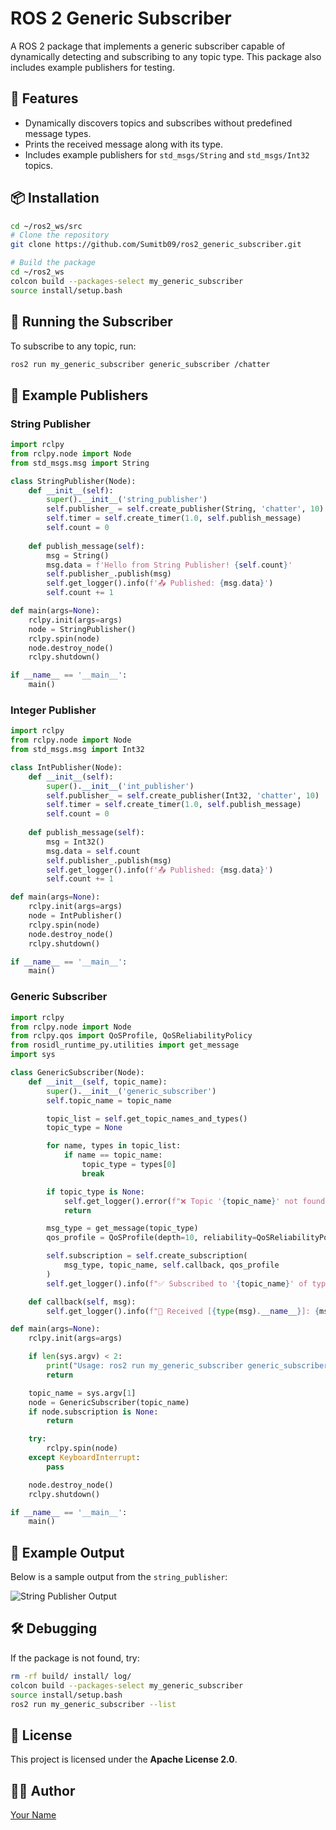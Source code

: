 # ROS 2 Generic Subscriber

A ROS 2 package that implements a generic subscriber capable of dynamically detecting and subscribing to any topic type. This package also includes example publishers for testing.

## 📌 Features
- Dynamically discovers topics and subscribes without predefined message types.
- Prints the received message along with its type.
- Includes example publishers for `std_msgs/String` and `std_msgs/Int32` topics.

## 📦 Installation
```sh
cd ~/ros2_ws/src
# Clone the repository
git clone https://github.com/Sumitb09/ros2_generic_subscriber.git

# Build the package
cd ~/ros2_ws
colcon build --packages-select my_generic_subscriber
source install/setup.bash
```

## 🚀 Running the Subscriber
To subscribe to any topic, run:
```sh
ros2 run my_generic_subscriber generic_subscriber /chatter
```

## 📡 Example Publishers
### **String Publisher**
```python
import rclpy
from rclpy.node import Node
from std_msgs.msg import String

class StringPublisher(Node):
    def __init__(self):
        super().__init__('string_publisher')
        self.publisher_ = self.create_publisher(String, 'chatter', 10)
        self.timer = self.create_timer(1.0, self.publish_message)
        self.count = 0
    
    def publish_message(self):
        msg = String()
        msg.data = f'Hello from String Publisher! {self.count}'
        self.publisher_.publish(msg)
        self.get_logger().info(f'📤 Published: {msg.data}')
        self.count += 1

def main(args=None):
    rclpy.init(args=args)
    node = StringPublisher()
    rclpy.spin(node)
    node.destroy_node()
    rclpy.shutdown()

if __name__ == '__main__':
    main()
```

### **Integer Publisher**
```python
import rclpy
from rclpy.node import Node
from std_msgs.msg import Int32

class IntPublisher(Node):
    def __init__(self):
        super().__init__('int_publisher')
        self.publisher_ = self.create_publisher(Int32, 'chatter', 10)
        self.timer = self.create_timer(1.0, self.publish_message)
        self.count = 0
    
    def publish_message(self):
        msg = Int32()
        msg.data = self.count
        self.publisher_.publish(msg)
        self.get_logger().info(f'📤 Published: {msg.data}')
        self.count += 1

def main(args=None):
    rclpy.init(args=args)
    node = IntPublisher()
    rclpy.spin(node)
    node.destroy_node()
    rclpy.shutdown()

if __name__ == '__main__':
    main()
```

### **Generic Subscriber**
```python
import rclpy
from rclpy.node import Node
from rclpy.qos import QoSProfile, QoSReliabilityPolicy
from rosidl_runtime_py.utilities import get_message
import sys

class GenericSubscriber(Node):
    def __init__(self, topic_name):
        super().__init__('generic_subscriber')
        self.topic_name = topic_name

        topic_list = self.get_topic_names_and_types()
        topic_type = None

        for name, types in topic_list:
            if name == topic_name:
                topic_type = types[0]
                break

        if topic_type is None:
            self.get_logger().error(f"❌ Topic '{topic_name}' not found! Ensure a publisher is running.")
            return

        msg_type = get_message(topic_type)
        qos_profile = QoSProfile(depth=10, reliability=QoSReliabilityPolicy.BEST_EFFORT)

        self.subscription = self.create_subscription(
            msg_type, topic_name, self.callback, qos_profile
        )
        self.get_logger().info(f"✅ Subscribed to '{topic_name}' of type [{topic_type}]")

    def callback(self, msg):
        self.get_logger().info(f"📩 Received [{type(msg).__name__}]: {msg}")

def main(args=None):
    rclpy.init(args=args)

    if len(sys.argv) < 2:
        print("Usage: ros2 run my_generic_subscriber generic_subscriber <topic_name>")
        return

    topic_name = sys.argv[1]
    node = GenericSubscriber(topic_name)
    if node.subscription is None:
        return

    try:
        rclpy.spin(node)
    except KeyboardInterrupt:
        pass

    node.destroy_node()
    rclpy.shutdown()

if __name__ == '__main__':
    main()
```

## 📸 Example Output
Below is a sample output from the `string_publisher`:

![String Publisher Output](/images/output.jpeg)

## 🛠 Debugging
If the package is not found, try:
```sh
rm -rf build/ install/ log/
colcon build --packages-select my_generic_subscriber
source install/setup.bash
ros2 run my_generic_subscriber --list
```

## 📜 License
This project is licensed under the **Apache License 2.0**.

## 👨‍💻 Author
[Your Name](https://github.com/Sumitb09)

